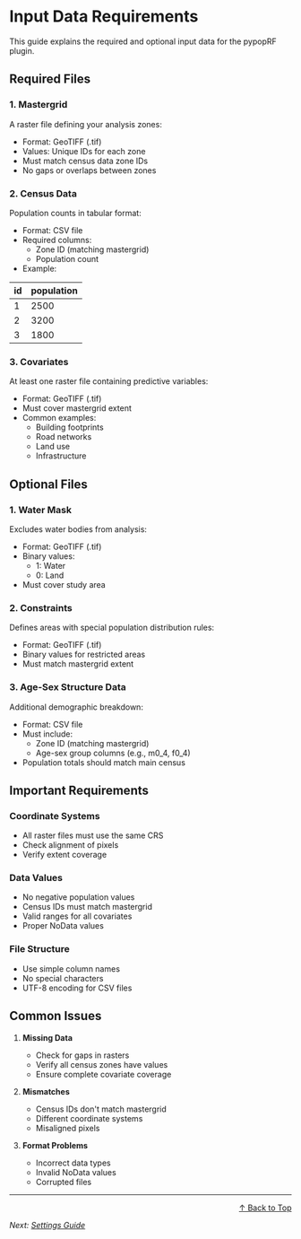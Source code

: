 # Input Data Requirements

This guide explains the required and optional input data for the pypopRF plugin.

## Required Files

### 1. Mastergrid
A raster file defining your analysis zones:
- Format: GeoTIFF (.tif)
- Values: Unique IDs for each zone
- Must match census data zone IDs
- No gaps or overlaps between zones

### 2. Census Data
Population counts in tabular format:
- Format: CSV file
- Required columns:
  - Zone ID (matching mastergrid)
  - Population count
- Example:

| id | population |
|----|------------|
| 1  | 2500       |
| 2  | 3200       |
| 3  | 1800       |

### 3. Covariates
At least one raster file containing predictive variables:
- Format: GeoTIFF (.tif)
- Must cover mastergrid extent
- Common examples:
  - Building footprints
  - Road networks
  - Land use
  - Infrastructure

## Optional Files

### 1. Water Mask
Excludes water bodies from analysis:
- Format: GeoTIFF (.tif)
- Binary values:
  - 1: Water
  - 0: Land
- Must cover study area

### 2. Constraints
Defines areas with special population distribution rules:
- Format: GeoTIFF (.tif)
- Binary values for restricted areas
- Must match mastergrid extent

### 3. Age-Sex Structure Data
Additional demographic breakdown:
- Format: CSV file
- Must include:
  - Zone ID (matching mastergrid)
  - Age-sex group columns (e.g., m0_4, f0_4)
- Population totals should match main census

## Important Requirements

### Coordinate Systems
- All raster files must use the same CRS
- Check alignment of pixels
- Verify extent coverage

### Data Values
- No negative population values
- Census IDs must match mastergrid
- Valid ranges for all covariates
- Proper NoData values

### File Structure
- Use simple column names
- No special characters
- UTF-8 encoding for CSV files

## Common Issues

1. **Missing Data**
   - Check for gaps in rasters
   - Verify all census zones have values
   - Ensure complete covariate coverage

2. **Mismatches**
   - Census IDs don't match mastergrid
   - Different coordinate systems
   - Misaligned pixels

3. **Format Problems**
   - Incorrect data types
   - Invalid NoData values
   - Corrupted files

---

<div align="right">
  <a href="#top">↑ Back to Top</a>
</div>

*Next: [Settings Guide](settings.md)*